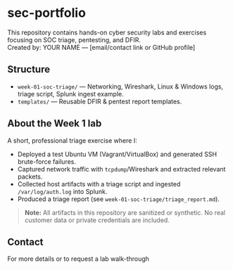 # sec-portfolio

This repository contains hands-on cyber security labs and exercises focusing on SOC triage, pentesting, and DFIR.  
Created by: YOUR NAME — [email/contact link or GitHub profile]

## Structure
- `week-01-soc-triage/` — Networking, Wireshark, Linux & Windows logs, triage script, Splunk ingest example.
- `templates/` — Reusable DFIR & pentest report templates.

## About the Week 1 lab
A short, professional triage exercise where I:
- Deployed a test Ubuntu VM (Vagrant/VirtualBox) and generated SSH brute-force failures.
- Captured network traffic with `tcpdump`/Wireshark and extracted relevant packets.
- Collected host artifacts with a triage script and ingested `/var/log/auth.log` into Splunk.
- Produced a triage report (see `week-01-soc-triage/triage_report.md`).

> **Note:** All artifacts in this repository are sanitized or synthetic. No real customer data or private credentials are included.

## Contact
For more details or to request a lab walk-through
